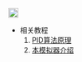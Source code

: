 [<img src="https://api.gitsponsors.com/api/badge/img?id=250950827" height="20">](https://api.gitsponsors.com/api/badge/link?p=ApBBk7N1m9I5+wZ5hzkGr837XpxWXXwWwfMp867xPbuK8QQ4expbpn10r+EwAWl9XzrlwQqpVxoFH2yX7lK+If9jHKUmUHuf+WAuUpzl33jFPNRmoaTi8Ceu/uGmFybh)

- 相关教程
  1. [PID算法原理](https://www.bilibili.com/video/BV1vi4y1b7yo)
  2. [本模拟器介绍](https://www.bilibili.com/video/BV14Q4y1M7uh)
